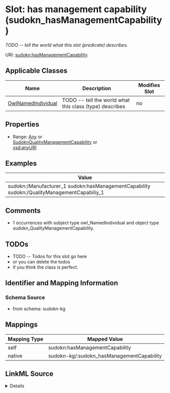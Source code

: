 

# Slot: has management capability (sudokn_hasManagementCapability)


_TODO -- tell the world what this slot (predicate) describes._





URI: [sudokn:hasManagementCapability](http://asu.edu/semantics/SUDOKN/hasManagementCapability)



<!-- no inheritance hierarchy -->





## Applicable Classes

| Name | Description | Modifies Slot |
| --- | --- | --- |
| [OwlNamedIndividual](../classes/OwlNamedIndividual.md) | TODO -- tell the world what this class (type) describes |  no  |







## Properties

* Range: [Any](../classes/Any.md)&nbsp;or&nbsp;<br />[SudoknQualityManagementCapability](../classes/SudoknQualityManagementCapability.md)&nbsp;or&nbsp;<br />[xsd:anyURI](http://www.w3.org/2001/XMLSchema#anyURI)






## Examples

| Value |
| --- |
| sudokn:/Manufacturer_1 sudokn:hasManagementCapability sudokn:/QualityManagementCapabiliy_1 |

## Comments

* 1 occurrences with subject type owl_NamedIndividual and object type sudokn_QualityManagementCapability.

## TODOs

* TODO -- Todos for this slot go here
* or you can delete the todos
* if you think the class is perfect.

## Identifier and Mapping Information







### Schema Source


* from schema: sudokn-kg




## Mappings

| Mapping Type | Mapped Value |
| ---  | ---  |
| self | sudokn:hasManagementCapability |
| native | sudokn-kg/:sudokn_hasManagementCapability |




## LinkML Source

<details>
```yaml
name: sudokn_hasManagementCapability
description: TODO -- tell the world what this slot (predicate) describes.
title: has management capability
todos:
- TODO -- Todos for this slot go here
- or you can delete the todos
- if you think the class is perfect.
comments:
- 1 occurrences with subject type owl_NamedIndividual and object type sudokn_QualityManagementCapability.
examples:
- value: sudokn:/Manufacturer_1 sudokn:hasManagementCapability sudokn:/QualityManagementCapabiliy_1
from_schema: sudokn-kg
rank: 1000
domain: io_Organization
slot_uri: sudokn:hasManagementCapability
alias: sudokn_hasManagementCapability
domain_of:
- owl_NamedIndividual
range: Any
any_of:
- range: sudokn_QualityManagementCapability
- range: uri

```
</details>